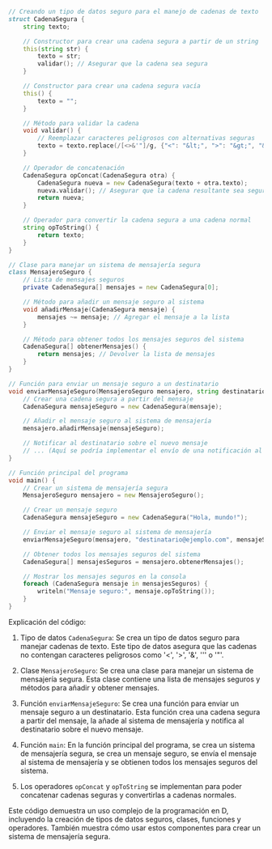 ```d
// Creando un tipo de datos seguro para el manejo de cadenas de texto
struct CadenaSegura {
    string texto;

    // Constructor para crear una cadena segura a partir de un string
    this(string str) {
        texto = str;
        validar(); // Asegurar que la cadena sea segura
    }

    // Constructor para crear una cadena segura vacía
    this() {
        texto = "";
    }

    // Método para validar la cadena
    void validar() {
        // Reemplazar caracteres peligrosos con alternativas seguras
        texto = texto.replace(/[<>&'"]/g, {"<": "&lt;", ">": "&gt;", "&": "&amp;", "'": "&apos;", '"': "&quot;"});
    }

    // Operador de concatenación
    CadenaSegura opConcat(CadenaSegura otra) {
        CadenaSegura nueva = new CadenaSegura(texto + otra.texto);
        nueva.validar(); // Asegurar que la cadena resultante sea segura
        return nueva;
    }

    // Operador para convertir la cadena segura a una cadena normal
    string opToString() {
        return texto;
    }
}

// Clase para manejar un sistema de mensajería segura
class MensajeroSeguro {
    // Lista de mensajes seguros
    private CadenaSegura[] mensajes = new CadenaSegura[0];

    // Método para añadir un mensaje seguro al sistema
    void añadirMensaje(CadenaSegura mensaje) {
        mensajes ~= mensaje; // Agregar el mensaje a la lista
    }

    // Método para obtener todos los mensajes seguros del sistema
    CadenaSegura[] obtenerMensajes() {
        return mensajes; // Devolver la lista de mensajes
    }
}

// Función para enviar un mensaje seguro a un destinatario
void enviarMensajeSeguro(MensajeroSeguro mensajero, string destinatario, string mensaje) {
    // Crear una cadena segura a partir del mensaje
    CadenaSegura mensajeSeguro = new CadenaSegura(mensaje);

    // Añadir el mensaje seguro al sistema de mensajería
    mensajero.añadirMensaje(mensajeSeguro);

    // Notificar al destinatario sobre el nuevo mensaje
    // ... (Aquí se podría implementar el envío de una notificación al destinatario)
}

// Función principal del programa
void main() {
    // Crear un sistema de mensajería segura
    MensajeroSeguro mensajero = new MensajeroSeguro();

    // Crear un mensaje seguro
    CadenaSegura mensajeSeguro = new CadenaSegura("Hola, mundo!");

    // Enviar el mensaje seguro al sistema de mensajería
    enviarMensajeSeguro(mensajero, "destinatario@ejemplo.com", mensajeSeguro.opToString());

    // Obtener todos los mensajes seguros del sistema
    CadenaSegura[] mensajesSeguros = mensajero.obtenerMensajes();

    // Mostrar los mensajes seguros en la consola
    foreach (CadenaSegura mensaje in mensajesSeguros) {
        writeln("Mensaje seguro:", mensaje.opToString());
    }
}
```

Explicación del código:

1. Tipo de datos `CadenaSegura`: Se crea un tipo de datos seguro para manejar cadenas de texto. Este tipo de datos asegura que las cadenas no contengan caracteres peligrosos como '<', '>', '&', ''' o '"'.

2. Clase `MensajeroSeguro`: Se crea una clase para manejar un sistema de mensajería segura. Esta clase contiene una lista de mensajes seguros y métodos para añadir y obtener mensajes.

3. Función `enviarMensajeSeguro`: Se crea una función para enviar un mensaje seguro a un destinatario. Esta función crea una cadena segura a partir del mensaje, la añade al sistema de mensajería y notifica al destinatario sobre el nuevo mensaje.

4. Función `main`: En la función principal del programa, se crea un sistema de mensajería segura, se crea un mensaje seguro, se envía el mensaje al sistema de mensajería y se obtienen todos los mensajes seguros del sistema.

5. Los operadores `opConcat` y `opToString` se implementan para poder concatenar cadenas seguras y convertirlas a cadenas normales.

Este código demuestra un uso complejo de la programación en D, incluyendo la creación de tipos de datos seguros, clases, funciones y operadores. También muestra cómo usar estos componentes para crear un sistema de mensajería segura.